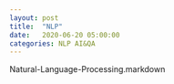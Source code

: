 ```yaml
---
layout: post
title:  "NLP"
date:   2020-06-20 05:00:00
categories: NLP AI&QA
---
```


Natural-Language-Processing.markdown
